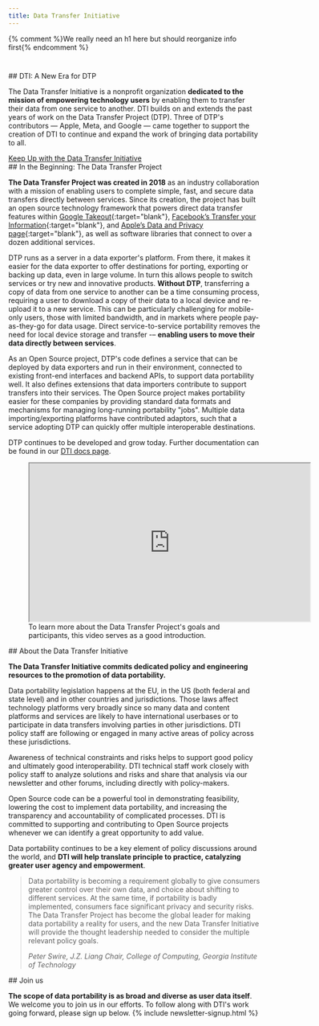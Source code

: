 ```yaml
---
title: Data Transfer Initiative
---
```


{% comment %}We really need an h1 here but should reorganize info first{% endcomment %}

<section class="section" markdown="1" style="margin-top: 40px;">
## DTI: A New Era for DTP

The Data Transfer Initiative is a nonprofit organization **dedicated to the mission of empowering technology users** by enabling them to transfer their data from one service to another. DTI builds on and extends the past years of work on the Data Transfer Project (DTP). Three of DTP's contributors &#8212; Apple, Meta, and Google &#8212; came together to support the creation of DTI to continue and expand the work of bringing data portability to all.

<!-- Scroll Down Button -->
<a class="link__button" href="#mc_embed_signup_scroll">
	Keep Up with the Data Transfer Initiative
</a>
<!-- End Scroll Down Button -->
</section>

<section class="section" markdown="1">
## In the Beginning: The Data Transfer Project

**The Data Transfer Project was created in 2018** as an industry collaboration with a mission of enabling users to complete simple, fast, and secure data transfers directly between services. Since its creation, the project has built an open source technology framework that powers direct data transfer features within [Google Takeout](https://takeout.google.com/takeout/transfer/custom/photos){:target="blank"}, [Facebook’s Transfer your Information](http://facebook.com/tyi){:target="blank"}, and [Apple’s Data and Privacy page](https://privacy.apple.com){:target="blank"}, as well as software libraries that connect to over a dozen additional services. 

DTP runs as a server in a data exporter's platform. From there, it makes it easier for the data exporter to offer destinations for porting, exporting or backing up data, even in large volume. In turn this allows people to switch services or try new and innovative products. **Without DTP**, transferring a copy of data from one service to another can be a time consuming process, requiring a user to download a copy of their data to a local device and re-upload it to a new service. This can be particularly challenging for mobile-only users, those with limited bandwidth, and in markets where people pay-as-they-go for data usage. Direct service-to-service portability removes the need for local device storage and transfer -– **enabling users to move their data directly between services**.

As an Open Source project, DTP's code defines a service that can be deployed by data exporters and run in their environment, connected to existing front-end interfaces and backend APIs, to support data portability well.   It also defines extensions that data importers contribute to support transfers into their services.  The Open Source project makes portability easier for these companies by providing standard data formats and mechanisms for managing long-running portability "jobs".  Multiple data importing/exporting platforms have contributed adaptors, such that a service adopting DTP can quickly offer multiple interoperable destinations.

DTP continues to be developed and grow today. Further documentation can be found in our [DTI docs page](/documentation).

<figure class="video__wrapper">
<iframe class="video__embed" width="560" height="315" src="https://www.youtube-nocookie.com/embed/_mVhmDnhrWo?si=BYbCUhmeT34HCHwQ" title="YouTube video player that plays a video describing the Data Transfer Project" allow="accelerometer; clipboard-write; encrypted-media; gyroscope; picture-in-picture; web-share" allowfullscreen></iframe>
<figcaption class="video__description">
To learn more about the Data Transfer Project's goals and participants, this video serves as a good introduction.
</figcaption>
</figure>

</section>

<section class="section" markdown="1">
## About the Data Transfer Initiative

**The Data Transfer Initiative commits dedicated policy and engineering resources to the promotion of data portability.**

Data portability legislation happens at the EU, in the US (both federal and state level) and in other countries and jurisdictions. Those laws affect technology platforms very broadly since so many data and content platforms and services are likely to have international userbases or to participate in data transfers involving parties in other jurisdictions.  DTI policy staff are following or engaged in many active areas of policy across these jurisdictions.  

Awareness of technical constraints and risks helps to support good policy and ultimately good interoperability.  DTI technical staff work closely with policy staff to analyze solutions and risks and share that analysis via our newsletter and other forums, including directly with policy-makers.

Open Source code can be a powerful tool in demonstrating feasibility, lowering the cost to implement data portability, and increasing the transparency and accountability of complicated processes.  DTI is committed to supporting and contributing to Open Source projects whenever we can identify a great opportunity to add value. 

Data portability continues to be a key element of policy discussions around the world, and **DTI will help translate principle to practice, catalyzing greater user agency and empowerment**.

<blockquote>
<p>Data portability is becoming a requirement globally to give consumers greater control over their own data, and choice about shifting to different services. At the same time, if portability is badly implemented, consumers face significant privacy and security risks. The Data Transfer Project has become the global leader for making data portability a reality for users, and the new Data Transfer Initiative will provide the thought leadership needed to consider the multiple relevant policy goals.</p>
<footer>
<cite>Peter Swire, J.Z. Liang Chair, College of Computing, Georgia Institute of Technology</cite>
</footer>
</blockquote>
</section>

<section class="section" markdown="1">
## Join us

**The scope of data portability is as broad and diverse as user data itself**. We welcome you to join us in our efforts. To follow along with DTI's work going forward, please sign up below. 
	{% include newsletter-signup.html %}
</section>
